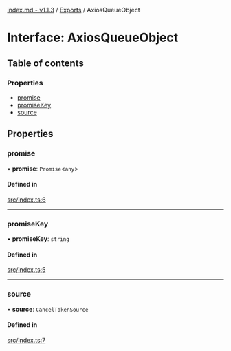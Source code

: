 [index.md - v1.1.3](../README.md) / [Exports](../modules.md) / AxiosQueueObject

# Interface: AxiosQueueObject

## Table of contents

### Properties

-   [promise](AxiosQueueObject.md#promise)
-   [promiseKey](AxiosQueueObject.md#promisekey)
-   [source](AxiosQueueObject.md#source)

## Properties

### promise

• **promise**: `Promise`<`any`\>

#### Defined in

[src/index.ts:6](https://github.com/saqqdy/axios-q/blob/384e3b7/src/index.ts#L6)

---

### promiseKey

• **promiseKey**: `string`

#### Defined in

[src/index.ts:5](https://github.com/saqqdy/axios-q/blob/384e3b7/src/index.ts#L5)

---

### source

• **source**: `CancelTokenSource`

#### Defined in

[src/index.ts:7](https://github.com/saqqdy/axios-q/blob/384e3b7/src/index.ts#L7)
